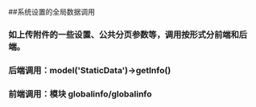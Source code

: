 ##系统设置的全局数据调用
### 如上传附件的一些设置、公共分页参数等，调用按形式分前端和后端。
### 后端调用：model('StaticData')->getInfo()
### 前端调用：模块 globalinfo/globalinfo
